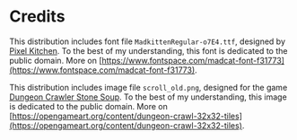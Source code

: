 # Credits

This distribution includes font file `MadkittenRegular-o7E4.ttf`, designed
by [Pixel Kitchen][]. To the best of my understanding, this font is
dedicated to the public domain. More on
[https://www.fontspace.com/madcat-font-f31773](https://www.fontspace.com/madcat-font-f31773).

This distribution includes image file `scroll_old.png`, designed for the
game [Dungeon Crawler Stone Soup][dcss]. To the best of my understanding,
this image is dedicated to the public domain. More on
[https://opengameart.org/content/dungeon-crawl-32x32-tiles](https://opengameart.org/content/dungeon-crawl-32x32-tiles).

[Pixel Kitchen]: https://www.fontspace.com/pixel-kitchen
[dcss]: http://crawl.develz.org/wordpress/
